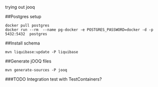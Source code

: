 trying out jooq

##Postgres setup
```
docker pull postgres
docker run --rm  --name pg-docker -e POSTGRES_PASSWORD=docker -d -p 5432:5432  postgres
```

##Install schema
```
mvn liquibase:update -P liquibase
```

##Generate jOOQ files
```
mvn generate-sources -P jooq
```

###TODO
Integration test with TestContainers?